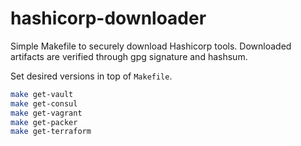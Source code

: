 # hashicorp-downloader

Simple Makefile to securely download Hashicorp tools.
Downloaded artifacts are verified through gpg signature and hashsum.

Set desired versions in top of `Makefile`.

```sh
make get-vault
make get-consul
make get-vagrant
make get-packer
make get-terraform
```
